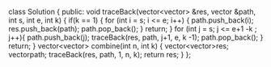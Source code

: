 class Solution {
public:
    void traceBack(vector<vector<int>> &res, vector<int> &path, int s, int e, int k)
    {
        if(k == 1) {
            for (int i = s; i <= e; i++) {
                path.push_back(i);
                res.push_back(path);
                path.pop_back();
            }
            return;
        }
        for (int j = s; j <= e+1 -k ; j++){
            path.push_back(j);
            traceBack(res, path, j+1, e, k -1);
            path.pop_back();
        }
        return;
    }
    vector<vector<int>> combine(int n, int k) {
        vector<vector<int>>res;
        vector<int>path;
        traceBack(res, path, 1, n, k);
        return res; 
    }
};